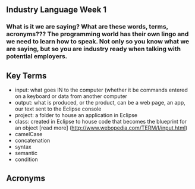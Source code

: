 ## Industry Language Week 1

### What is it we are saying? What are these words, terms, acronyms??? The programming world has their own lingo and we need to learn how to speak. Not only so you know what we are saying, but so you are industry ready when talking with potential employers.

## Key Terms
- input: what goes IN to the computer (whether it be commands entered on a keyboard or data from another computer
- output: what is produced, or the product, can be a web page, an app, our text sent to the Eclipse console
- project: a folder to house an application in Eclipse
- class: created in Eclipse to house code that becomes the blueprint for an object [read more] (http://www.webopedia.com/TERM/I/input.html)
- camelCase
- concatenation
- syntax
- semantic
- condition


## Acronyms


